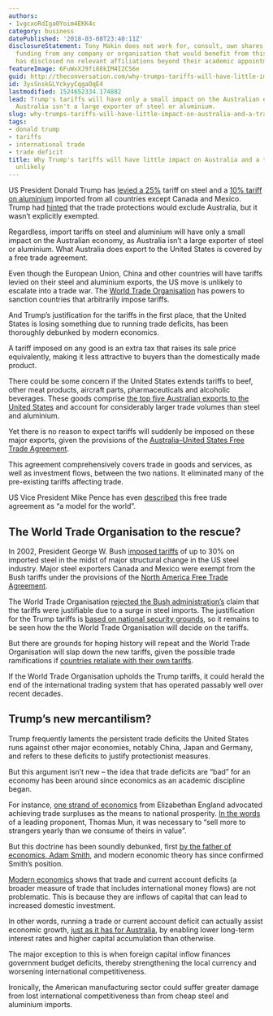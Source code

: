 ```yaml
---
authors:
- 1vgcxoRdIga0Yoim4EKK4c
category: business
datePublished: '2018-03-08T23:40:11Z'
disclosureStatement: Tony Makin does not work for, consult, own shares in or receive
  funding from any company or organisation that would benefit from this article, and
  has disclosed no relevant affiliations beyond their academic appointment.
featureImage: 6FuWxXJ9fi88kIM4I2CS6e
guid: http://theconversation.com/why-trumps-tariffs-will-have-little-impact-on-australia-and-a-trade-war-is-unlikely-93053
id: 3ysSnskGLYckyyCqgaOqE4
lastmodified: 1524652334.174882
lead: Trump's tariffs will have only a small impact on the Australian economy, as
  Australia isn't a large exporter of steel or aluminium.
slug: why-trumps-tariffs-will-have-little-impact-on-australia-and-a-trade-war-is-unlikely
tags:
- donald trump
- tariffs
- international trade
- trade deficit
title: Why Trump's tariffs will have little impact on Australia and a trade war is
  unlikely
---
```

US President Donald Trump has [levied a 25%](https://www.whitehouse.gov/presidential-actions/presidential-proclamation-adjusting-imports-steel-united-states/) tariff on steel and a [10% tariff on aluminium](https://www.whitehouse.gov/presidential-actions/presidential-proclamation-adjusting-imports-aluminum-united-states/) imported from all countries except Canada and Mexico. Trump had [hinted](http://www.abc.net.au/news/2018-03-09/trump-hints-australia-may-be-exempt-from-trade-tariffs/9530484?smid=ABCaustralia-Twitter_Organic&WT.tsrc=Twitter_Organic&sf184017202=1) that the trade protections would exclude Australia, but it wasn’t explicitly exempted. 

Regardless, import tariffs on steel and aluminium will have only a small impact on the Australian economy, as Australia isn’t a large exporter of steel or aluminium. What Australia does export to the United States is covered by a free trade agreement. 

Even though the European Union, China and other countries will have tariffs levied on their steel and aluminium exports, the US move is unlikely to escalate into a trade war. The [World Trade Organisation](https://www.wto.org/) has powers to sanction countries that arbitrarily impose tariffs. 

And Trump’s justification for the tariffs in the first place, that the United States is losing something due to running trade deficits, has been thoroughly debunked by modern economics. 


A tariff imposed on any good is an extra tax that raises its sale price equivalently, making it less attractive to buyers than the domestically made product.

There could be some concern if the United States extends tariffs to beef, other meat products, aircraft parts, pharmaceuticals and alcoholic beverages. These goods comprise [the top five Australian exports to the United States](http://dfat.gov.au/about-us/publications/Documents/cot-2016-17.pdf) and account for considerably larger trade volumes than steel and aluminium.

Yet there is no reason to expect tariffs will suddenly be imposed on these major exports, given the provisions of the [Australia–United States Free Trade Agreement](http://dfat.gov.au/trade/agreements/ausfta/Pages/australia-united-states-fta.aspx). 

This agreement comprehensively covers trade in goods and services, as well as investment flows, between the two nations. It eliminated many of the pre-existing tariffs affecting trade. 

US Vice President Mike Pence has even [described](http://www.presidency.ucsb.edu/ws/index.php?pid=123791) this free trade agreement as “a model for the world”. 

## The World Trade Organisation to the rescue?

In 2002, President George W. Bush [imposed tariffs](https://georgewbush-whitehouse.archives.gov/news/releases/2002/03/20020305-6.html) of up to 30% on imported steel in the midst of major structural change in the US steel industry. Major steel exporters Canada and Mexico were exempt from the Bush tariffs under the provisions of the [North America Free Trade Agreement](https://ustr.gov/trade-agreements/free-trade-agreements/north-american-free-trade-agreement-nafta).

The World Trade Organisation [rejected the Bush administration’s](https://www.washingtonpost.com/archive/politics/2003/11/11/us-loses-appeal-on-steel-tariffs/405ac7b8-2de6-4726-98bb-bb8caf1e0a8a/?utm_term=.b3fec8098571) claim that the tariffs were justifiable due to a surge in steel imports. The justification for the Trump tariffs is [based on national security grounds](https://www.commerce.gov/news/press-releases/2018/02/secretary-ross-releases-steel-and-aluminum-232-reports-coordination), so it remains to be seen how the the World Trade Organisation will decide on the tariffs. 

But there are grounds for hoping history will repeat and the World Trade Organisation will slap down the new tariffs, given the possible trade ramifications if [countries retaliate with their own tariffs](https://www.washingtonpost.com/news/worldviews/wp/2018/03/05/why-europe-may-retaliate-against-kentucky-bourbon-levis-blue-jeans-and-harley-davidson-motorcycles/?utm_term=.e6b36d7f4968).

If the World Trade Organisation upholds the Trump tariffs, it could herald the end of the international trading system that has operated passably well over recent decades.

## Trump’s new mercantilism?

Trump frequently laments the persistent trade deficits the United States runs against other major economies, notably China, Japan and Germany, and refers to these deficits to justify protectionist measures.

But this argument isn’t new – the idea that trade deficits are “bad” for an economy has been around since economics as an academic discipline began.

For instance, [one strand of economics](https://www.investopedia.com/terms/m/mercantilism.asp) from Elizabethan England advocated achieving trade surpluses as the means to national prosperity. [In the words](https://books.google.com.au/books?id=PIMVAQAAIAAJ&pg=PA272&lpg=PA272&dq=%E2%80%9Csell+more+to+strangers+yearly+than+we+consume+of+theirs+in+value.%22&source=bl&ots=G_dLnQtKNo&sig=1v3TWNIpyLcB0t89FeQKDY5mBuM&hl=en&sa=X&ved=0ahUKEwiA17y9gdzZAhVEWbwKHS8hDSwQ6AEIJzAA#v=onepage&q=%E2%80%9Csell%20more%20to%20strangers%20yearly%20than%20we%20consume%20of%20theirs%20in%20value.%22&f=false) of a leading proponent, Thomas Mun, it was necessary to “sell more to strangers yearly than we consume of theirs in value”. 

But this doctrine has been soundly debunked, first [by the father of economics, Adam Smith](https://www.ibiblio.org/ml/libri/s/SmithA_WealthNations_p.pdf), and modern economic theory has since confirmed Smith’s position. 


[Modern economics](https://catalogue.nla.gov.au/Record/7284427) shows that trade and current account deficits (a broader measure of trade that includes international money flows) are not problematic. This is because they are inflows of capital that can lead to increased domestic investment.

In other words, running a trade or current account deficit can actually assist economic growth, [just as it has for Australia](https://www.researchgate.net/publication/281181433_Is_Australia's_Foreign_Investment_Policy_in_the_National_Interest), by enabling lower long-term interest rates and higher capital accumulation than otherwise.

The major exception to this is when foreign capital inflow finances government budget deficits, thereby strengthening the local currency and worsening international competitiveness. 

Ironically, the American manufacturing sector could suffer greater damage from lost international competitiveness than from cheap steel and aluminium imports.